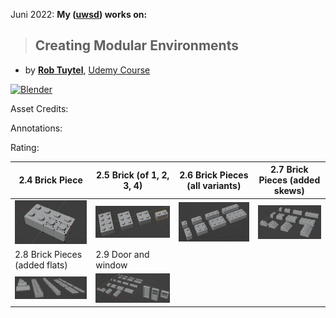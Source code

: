 Juni 2022: **My ([uwsd](https://www.linkedin.com/in/uwe-wlaschny-1a949a19a/)) works on:**

> ## Creating Modular Environments
- by **[Rob Tuytel](https://www.udemy.com/course/creating-modular-environments/#instructor-1)**, [Udemy Course](https://www.udemy.com/course/creating-modular-environments/)

[![Blender](https://img.shields.io/badge/blender-3.2.1-blue)]()

Asset Credits:

Annotations: 

Rating: 

| 2.4 Brick Piece | 2.5 Brick (of 1, 2, 3, 4)| 2.6 Brick Pieces (all variants) | 2.7 Brick Pieces (added skews) |
|---|---|---|---|
| ![](read_me_images/brick_piece.jpg) |![](read_me_images/brick_1-4.jpg) | ![](read_me_images/brick_all.jpg) | ![](read_me_images/brick_added_skews.jpg) |
| 2.8 Brick Pieces (added flats) | 2.9 Door and window | | |
| ![](read_me_images/brick_added_flats.jpg) | ![](read_me_images/brick_door_and_window.jpg) | | |